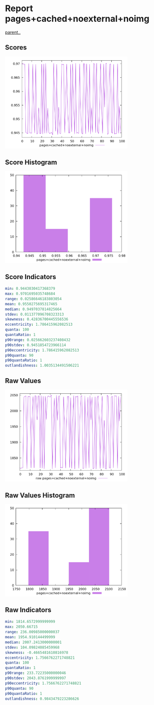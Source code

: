 # Report pages+cached+noexternal+noimg

[parent..](./..)  


## Scores

![score](./score.png)  

## Score Histogram

![hist](./hist.png)  

## Score Indicators

```yaml
min: 0.9443030417368379
max: 0.9701695035748684
range: 0.02586646183803054
mean: 0.9550275695317465
median: 0.9497037814825664
stdev: 0.011377096708323313
skewness: 0.42836700445556536
eccentricity: 1.786415962082513
quanta: 100
quantaRatio: 1
p90range: 0.025662603237408432
p90stdev: 0.9451854723966114
p90eccentricity: 1.786415962082513
p90quanta: 90
p90quantaRatio: 1
outlandishness: 1.0035134491506221

```

## Raw Values

![raw](./raw.png)  

## Raw Values Histogram

![raw hist](./raw_hist.png)  

## Raw Indicators

```yaml
min: 1814.6572999999999
max: 2050.66715
range: 236.00985000000037
mean: 1954.910144499999
median: 2007.2413000000001
stdev: 104.09824085459968
skewness: -0.4665481610816978
eccentricity: 1.7566762271748821
quanta: 100
quantaRatio: 1
p90range: 233.72235000000046
p90stdev: 2043.8761999999997
p90eccentricity: 1.7566762271748821
p90quanta: 90
p90quantaRatio: 1
outlandishness: 0.9843479223286626

```

<style>
  img {
    max-width: 80%;
  }
</style>
      
